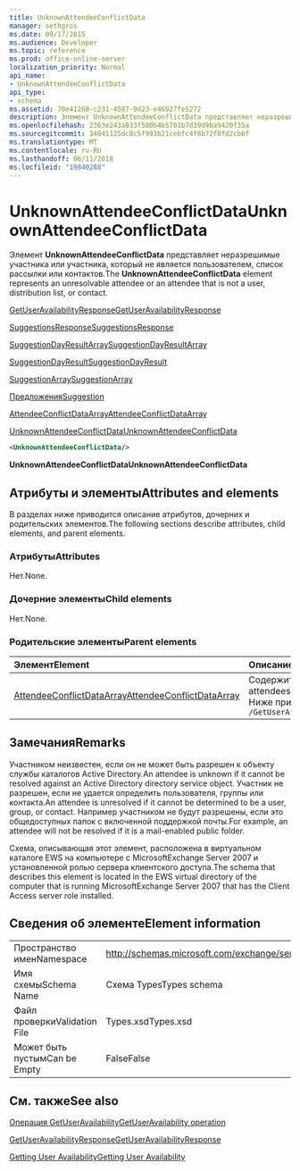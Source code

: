 ```yaml
---
title: UnknownAttendeeConflictData
manager: sethgros
ms.date: 09/17/2015
ms.audience: Developer
ms.topic: reference
ms.prod: office-online-server
localization_priority: Normal
api_name:
- UnknownAttendeeConflictData
api_type:
- schema
ms.assetid: 70e41268-c231-4587-9d23-e46927fe5272
description: Элемент UnknownAttendeeConflictData представляет неразрешимые участника или участника, который не является пользователем, список рассылки или контактов.
ms.openlocfilehash: 2363e243a833f580b4b5701b7d39d9ba9420f35a
ms.sourcegitcommit: 34041125dc8c5f993b21cebfc4f8b72f0fd2cb6f
ms.translationtype: MT
ms.contentlocale: ru-RU
ms.lasthandoff: 06/11/2018
ms.locfileid: "19840288"
---
```

# <a name="unknownattendeeconflictdata"></a><span data-ttu-id="535ef-103">UnknownAttendeeConflictData</span><span class="sxs-lookup"><span data-stu-id="535ef-103">UnknownAttendeeConflictData</span></span>

<span data-ttu-id="535ef-104">Элемент **UnknownAttendeeConflictData** представляет неразрешимые участника или участника, который не является пользователем, список рассылки или контактов.</span><span class="sxs-lookup"><span data-stu-id="535ef-104">The **UnknownAttendeeConflictData** element represents an unresolvable attendee or an attendee that is not a user, distribution list, or contact.</span></span> 
  
[<span data-ttu-id="535ef-105">GetUserAvailabilityResponse</span><span class="sxs-lookup"><span data-stu-id="535ef-105">GetUserAvailabilityResponse</span></span>](getuseravailabilityresponse.md)
  
[<span data-ttu-id="535ef-106">SuggestionsResponse</span><span class="sxs-lookup"><span data-stu-id="535ef-106">SuggestionsResponse</span></span>](suggestionsresponse.md)
  
[<span data-ttu-id="535ef-107">SuggestionDayResultArray</span><span class="sxs-lookup"><span data-stu-id="535ef-107">SuggestionDayResultArray</span></span>](suggestiondayresultarray.md)
  
[<span data-ttu-id="535ef-108">SuggestionDayResult</span><span class="sxs-lookup"><span data-stu-id="535ef-108">SuggestionDayResult</span></span>](suggestiondayresult.md)
  
[<span data-ttu-id="535ef-109">SuggestionArray</span><span class="sxs-lookup"><span data-stu-id="535ef-109">SuggestionArray</span></span>](suggestionarray.md)
  
[<span data-ttu-id="535ef-110">Предложения</span><span class="sxs-lookup"><span data-stu-id="535ef-110">Suggestion</span></span>](suggestion.md)
  
[<span data-ttu-id="535ef-111">AttendeeConflictDataArray</span><span class="sxs-lookup"><span data-stu-id="535ef-111">AttendeeConflictDataArray</span></span>](attendeeconflictdataarray.md)
  
[<span data-ttu-id="535ef-112">UnknownAttendeeConflictData</span><span class="sxs-lookup"><span data-stu-id="535ef-112">UnknownAttendeeConflictData</span></span>](unknownattendeeconflictdata.md)
  
```xml
<UnknownAttendeeConflictData/>
```

 <span data-ttu-id="535ef-113">**UnknownAttendeeConflictData**</span><span class="sxs-lookup"><span data-stu-id="535ef-113">**UnknownAttendeeConflictData**</span></span>
## <a name="attributes-and-elements"></a><span data-ttu-id="535ef-114">Атрибуты и элементы</span><span class="sxs-lookup"><span data-stu-id="535ef-114">Attributes and elements</span></span>

<span data-ttu-id="535ef-115">В разделах ниже приводится описание атрибутов, дочерних и родительских элементов.</span><span class="sxs-lookup"><span data-stu-id="535ef-115">The following sections describe attributes, child elements, and parent elements.</span></span>
  
### <a name="attributes"></a><span data-ttu-id="535ef-116">Атрибуты</span><span class="sxs-lookup"><span data-stu-id="535ef-116">Attributes</span></span>

<span data-ttu-id="535ef-117">Нет.</span><span class="sxs-lookup"><span data-stu-id="535ef-117">None.</span></span>
  
### <a name="child-elements"></a><span data-ttu-id="535ef-118">Дочерние элементы</span><span class="sxs-lookup"><span data-stu-id="535ef-118">Child elements</span></span>

<span data-ttu-id="535ef-119">Нет.</span><span class="sxs-lookup"><span data-stu-id="535ef-119">None.</span></span>
  
### <a name="parent-elements"></a><span data-ttu-id="535ef-120">Родительские элементы</span><span class="sxs-lookup"><span data-stu-id="535ef-120">Parent elements</span></span>

|<span data-ttu-id="535ef-121">**Элемент**</span><span class="sxs-lookup"><span data-stu-id="535ef-121">**Element**</span></span>|<span data-ttu-id="535ef-122">**Описание**</span><span class="sxs-lookup"><span data-stu-id="535ef-122">**Description**</span></span>|
|:-----|:-----|
|[<span data-ttu-id="535ef-123">AttendeeConflictDataArray</span><span class="sxs-lookup"><span data-stu-id="535ef-123">AttendeeConflictDataArray</span></span>](attendeeconflictdataarray.md) <br/> |<span data-ttu-id="535ef-124">Содержит массив данных конфликта запрашиваемого участников, определенный в [операция GetUserAvailability](getuseravailability-operation.md).</span><span class="sxs-lookup"><span data-stu-id="535ef-124">Contains an array of conflict data for queried attendees identified in the [GetUserAvailability operation](getuseravailability-operation.md).</span></span>  <br/> <span data-ttu-id="535ef-125">Ниже приведен выражение XPath для этого элемента.</span><span class="sxs-lookup"><span data-stu-id="535ef-125">The following is the XPath expression to this element:</span></span>  <br/>  `/GetUserAvailabilityResponse/SuggestionsResponse/SuggestionDayResultArray/SuggestionDayResult[i]/SuggestionArray/Suggestion[i]/AttendeeConflictDataArray` <br/> |
   
## <a name="remarks"></a><span data-ttu-id="535ef-126">Замечания</span><span class="sxs-lookup"><span data-stu-id="535ef-126">Remarks</span></span>

<span data-ttu-id="535ef-127">Участником неизвестен, если он не может быть разрешен к объекту службы каталогов Active Directory.</span><span class="sxs-lookup"><span data-stu-id="535ef-127">An attendee is unknown if it cannot be resolved against an Active Directory directory service object.</span></span> <span data-ttu-id="535ef-128">Участник не разрешен, если не удается определить пользователя, группы или контакта.</span><span class="sxs-lookup"><span data-stu-id="535ef-128">An attendee is unresolved if it cannot be determined to be a user, group, or contact.</span></span> <span data-ttu-id="535ef-129">Например участником не будут разрешены, если это общедоступных папок с включенной поддержкой почты.</span><span class="sxs-lookup"><span data-stu-id="535ef-129">For example, an attendee will not be resolved if it is a mail-enabled public folder.</span></span>
  
<span data-ttu-id="535ef-130">Схема, описывающая этот элемент, расположена в виртуальном каталоге EWS на компьютере с MicrosoftExchange Server 2007 и установленной ролью сервера клиентского доступа.</span><span class="sxs-lookup"><span data-stu-id="535ef-130">The schema that describes this element is located in the EWS virtual directory of the computer that is running MicrosoftExchange Server 2007 that has the Client Access server role installed.</span></span>
  
## <a name="element-information"></a><span data-ttu-id="535ef-131">Сведения об элементе</span><span class="sxs-lookup"><span data-stu-id="535ef-131">Element information</span></span>

|||
|:-----|:-----|
|<span data-ttu-id="535ef-132">Пространство имен</span><span class="sxs-lookup"><span data-stu-id="535ef-132">Namespace</span></span>  <br/> |http://schemas.microsoft.com/exchange/services/2006/types  <br/> |
|<span data-ttu-id="535ef-133">Имя схемы</span><span class="sxs-lookup"><span data-stu-id="535ef-133">Schema Name</span></span>  <br/> |<span data-ttu-id="535ef-134">Схема Types</span><span class="sxs-lookup"><span data-stu-id="535ef-134">Types schema</span></span>  <br/> |
|<span data-ttu-id="535ef-135">Файл проверки</span><span class="sxs-lookup"><span data-stu-id="535ef-135">Validation File</span></span>  <br/> |<span data-ttu-id="535ef-136">Types.xsd</span><span class="sxs-lookup"><span data-stu-id="535ef-136">Types.xsd</span></span>  <br/> |
|<span data-ttu-id="535ef-137">Может быть пустым</span><span class="sxs-lookup"><span data-stu-id="535ef-137">Can be Empty</span></span>  <br/> |<span data-ttu-id="535ef-138">False</span><span class="sxs-lookup"><span data-stu-id="535ef-138">False</span></span>  <br/> |
   
## <a name="see-also"></a><span data-ttu-id="535ef-139">См. также</span><span class="sxs-lookup"><span data-stu-id="535ef-139">See also</span></span>



[<span data-ttu-id="535ef-140">Операция GetUserAvailability</span><span class="sxs-lookup"><span data-stu-id="535ef-140">GetUserAvailability operation</span></span>](getuseravailability-operation.md)
  
[<span data-ttu-id="535ef-141">GetUserAvailabilityResponse</span><span class="sxs-lookup"><span data-stu-id="535ef-141">GetUserAvailabilityResponse</span></span>](getuseravailabilityresponse.md)


[<span data-ttu-id="535ef-142">Getting User Availability</span><span class="sxs-lookup"><span data-stu-id="535ef-142">Getting User Availability</span></span>](http://msdn.microsoft.com/library/d4133fcb-9b0f-4e6b-aadf-a389da83516a%28Office.15%29.aspx)

